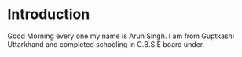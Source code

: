 # Introduction

Good Morning every one my name is Arun Singh.
I am from Guptkashi Uttarkhand and completed schooling in C.B.S.E board under.